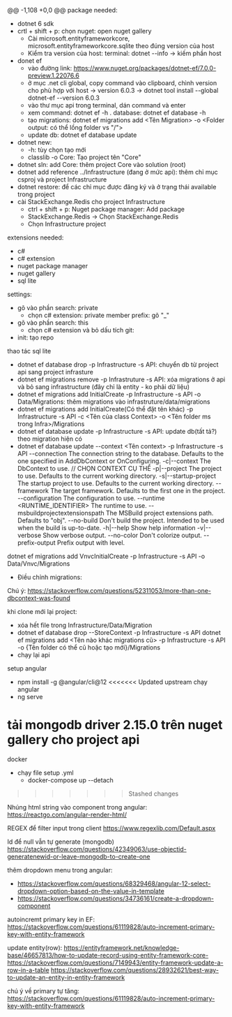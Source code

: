 @@ -1,108 +0,0 @@
package needed:
- dotnet 6 sdk
- crtl + shift + p: chọn nuget: open nuget gallery
    * Cài microsoft.entityframeworkcore, microsoft.entityframeworkcore.sqlite theo đúng version của host
    * Kiểm tra version của host: terminal: dotnet --info -> kiếm phần host
- donet ef
    + vào đường link: https://www.nuget.org/packages/dotnet-ef/7.0.0-preview.1.22076.6
    + ở mục .net cli global, copy command vào clipboard, chình version cho phù hợp với host -> version 6.0.3 -> dotnet tool install --global dotnet-ef --version 6.0.3      
    + vào thư mục api trong terminal, dán command và enter
    + xem command: dotnet ef -h
        . database: dotnet ef database -h
    * tạo migrations: dotnet ef migrations add <Tên Migration> -o <Folder output: có thể lồng folder vs "/">
    * update db: dotnet ef database update
- dotnet new:
    + -h: tùy chọn tạo mới
    + classlib -o Core: Tạo project tên "Core"
- dotnet sln:
    add Core: thêm project Core vào solution (root)
- dotnet add reference ../Infrastructure (đang ở mức api): thêm chỉ mục csproj và project Infrastructure
- dotnet restore: để các chỉ mục được đăng ký và ở trạng thái available trong project
- cài StackExchange.Redis cho project Infrastructure
    + ctrl + shift + p: Nuget package manager: Add package
    + StackExchange.Redis -> Chọn StackExchange.Redis
    + Chọn Infrastructure project


extensions needed:
- c#
- c# extension
- nuget package manager
- nuget gallery
- sql lite

settings:
- gõ vào phần search: private
    + chọn c# extension: private member prefix: gõ "_"
- gõ vào phần search: this
    + chọn c# extension và bỏ dấu tích
git:
- init: tạo repo

thao tác sql lite
- dotnet ef database drop -p Infrastructure -s API: chuyển db từ project api sang project infrasture
- dotnet ef migrations remove -p Infrastruture -s API: xóa migrations ở api và bỏ sang infrastructure (đây chỉ là entity - ko phải dữ liệu)
- dotnet ef migrations add InitialCreate -p Infrastructure -s API -o Data/Migrations: thêm migrations vào infrastruture/data/migrations
- dotnet ef migrations add InitialCreate(Có thể đặt tên khác) -p Infrastructure -s API -c <Tên của class Context> -o <Tên folder ms trong Infra>/Migrations
- dotnet ef database update -p Infrastructure -s API: update db(tất tả?) theo migration hiện có
- dotnet ef database update --context <Tên context> -p Infrastructure -s API
  --connection <CONNECTION>              The connection string to the database. Defaults to the one specified in AddDbContext or OnConfiguring.
  -c|--context <DBCONTEXT>               The DbContext to use. // CHỌN CONTEXT CỤ THỂ
  -p|--project <PROJECT>                 The project to use. Defaults to the current working directory.
  -s|--startup-project <PROJECT>         The startup project to use. Defaults to the current working directory.
  --framework <FRAMEWORK>                The target framework. Defaults to the first one in the project.
  --configuration <CONFIGURATION>        The configuration to use.
  --runtime <RUNTIME_IDENTIFIER>         The runtime to use.
  --msbuildprojectextensionspath <PATH>  The MSBuild project extensions path. Defaults to "obj".
  --no-build                             Don't build the project. Intended to be used when the build is up-to-date.
  -h|--help                              Show help information
  -v|--verbose                           Show verbose output.
  --no-color                             Don't colorize output.
  --prefix-output                        Prefix output with level.

dotnet ef migrations add VnvcInitialCreate -p Infrastructure -s API -o Data/Vnvc/Migrations
- Điều chỉnh migrations:

Chú ý: https://stackoverflow.com/questions/52311053/more-than-one-dbcontext-was-found

khi clone mới lại project:
- xóa hết file trong Infrastructure/Data/Migration
- dotnet ef database drop --StoreContext -p Infrastructure -s API
dotnet ef migrations add <Tên nào khác migrations cũ> -p Infrastructure -s API -o {Tên folder có thể cũ hoặc tạo mới}/Migrations
- chạy lại api

setup angular
- npm install -g @angular/cli@12
<<<<<<< Updated upstream
chạy angular
- ng serve

tải mongodb driver 2.15.0 trên nuget gallery cho project api
=======

docker
- chạy file setup .yml
    + docker-compose up --detach
>>>>>>> Stashed changes

Nhúng html string vào component trong angular: https://reactgo.com/angular-render-html/

REGEX để filter input trong client
https://www.regexlib.com/Default.aspx

Id để null vẫn tự generate (mongodb)
https://stackoverflow.com/questions/42349063/use-objectid-generatenewid-or-leave-mongodb-to-create-one

thêm dropdown menu trong angular:
 + https://stackoverflow.com/questions/68329468/angular-12-select-dropdown-option-based-on-the-value-in-template
 + https://stackoverflow.com/questions/34736161/create-a-dropdown-component

autoincremt primary key in EF:
https://stackoverflow.com/questions/61119828/auto-increment-primary-key-with-entity-framework

update entity(row):
https://entityframework.net/knowledge-base/46657813/how-to-update-record-using-entity-framework-core-
https://stackoverflow.com/questions/7149943/entity-framework-update-a-row-in-a-table
https://stackoverflow.com/questions/28932621/best-way-to-update-an-entity-in-entity-framework

chú ý về primary tự tăng:
https://stackoverflow.com/questions/61119828/auto-increment-primary-key-with-entity-framework